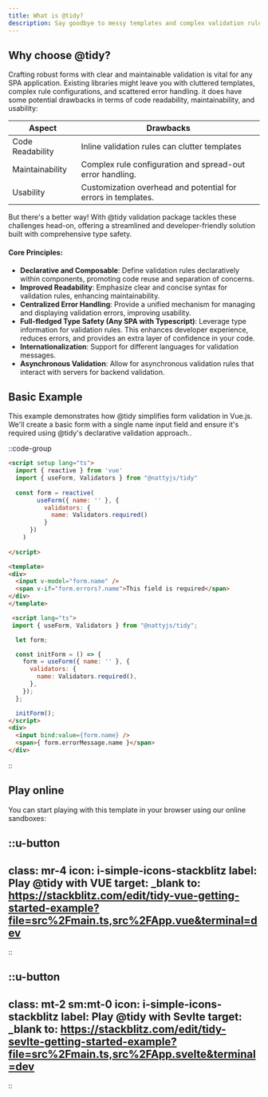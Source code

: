 ```yaml
---
title: What is @tidy?
description: Say goodbye to messy templates and complex validation rules!  @tidy empowers you to build robust forms with clear, maintainable validation in your prefered Single Page Application Framework (Vue.js, Sevlte, etc.) based applications.  
---
```

## Why choose @tidy?
Crafting robust forms with clear and maintainable validation is vital for any SPA application. Existing libraries might leave you with cluttered templates, complex rule configurations, and scattered error handling. it does have some potential drawbacks in terms of code readability, maintainability, and usability:

| Aspect                                |        Drawbacks                                                   |     
| --------------------------------------| -------------------------------------------------------------------|
| Code Readability                      | Inline validation rules can clutter templates                      |
| Maintainability                       | Complex rule configuration and spread-out error handling.          |
| Usability                             | Customization overhead and potential for errors in templates.      |

But there's a better way! With @tidy validation package tackles these challenges head-on, offering a streamlined and developer-friendly solution built with comprehensive type safety.

#### Core Principles:
- **Declarative and Composable**: Define validation rules declaratively within components, promoting code reuse and separation of concerns.
- **Improved Readability**: Emphasize clear and concise syntax for validation rules, enhancing maintainability.
- **Centralized Error Handling**: Provide a unified mechanism for managing and displaying validation errors, improving usability.
- **Full-fledged Type Safety (Any SPA with Typescript)**: Leverage type information for validation rules. This enhances developer experience, reduces errors, and provides an extra layer of confidence in your code.
- **Internationalization**: Support for different languages for validation messages.
- **Asynchronous Validation**: Allow for asynchronous validation rules that interact with servers for backend validation.

## Basic Example

This example demonstrates how @tidy simplifies form validation in Vue.js. We'll create a basic form with a single name input field and ensure it's required using @tidy's declarative validation approach..

::code-group

  ```html [Form.vue]
 <script setup lang="ts">
    import { reactive } from 'vue'
    import { useForm, Validators } from "@nattyjs/tidy"
    
    const form = reactive(
          useForm({ name: '' }, {
            validators: {
              name: Validators.required()
            }
        })
      )
    
</script>

<template>
  <div>
    <input v-model="form.name" />
    <span v-if="form.errors?.name">This field is required</span>
  </div>
</template>

  ```


```html [Form.svelte]
 <script lang="ts">
 import { useForm, Validators } from "@nattyjs/tidy";

  let form;

  const initForm = () => {
    form = useForm({ name: '' }, {
      validators: {
        name: Validators.required(),
      },
    });
  };

  initForm();
</script>
<div>
  <input bind:value={form.name} />
  <span>{ form.errorMessage.name }</span>
</div>

```
::


## Play online

You can start playing with this template in your browser using our online sandboxes:

::u-button
---
class: mr-4
icon: i-simple-icons-stackblitz
label: Play @tidy with VUE
target: _blank
to: https://stackblitz.com/edit/tidy-vue-getting-started-example?file=src%2Fmain.ts,src%2FApp.vue&terminal=dev
---
::

::u-button
---
class: mt-2 sm:mt-0
icon: i-simple-icons-stackblitz
label: Play @tidy with Sevlte
target: _blank
to: https://stackblitz.com/edit/tidy-sevlte-getting-started-example?file=src%2Fmain.ts,src%2FApp.svelte&terminal=dev
---
::

